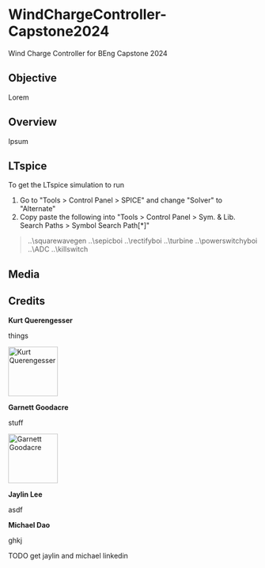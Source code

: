 # WindChargeController-Capstone2024
Wind Charge Controller for BEng Capstone 2024

## Objective
Lorem

## Overview
Ipsum

## LTspice
To get the LTspice simulation to run
1) Go to "Tools > Control Panel > SPICE" and change "Solver" to "Alternate"
2) Copy paste the following into "Tools > Control Panel > Sym. & Lib. Search Paths > Symbol Search Path[*]"

>..\squarewavegen
>..\sepicboi
>..\rectifyboi
>..\turbine
>..\powerswitchyboi
>..\ADC
>..\killswitch


## Media


## Credits

**Kurt Querengesser**

things

<img src="https://media.licdn.com/dms/image/C5603AQGrgBTkykBlKQ/profile-displayphoto-shrink_800_800/0/1631942127837?e=1702512000&v=beta&t=3ACIGtRw-TY42mCWIFUQ9iohhIUP2sbdAf56cNrk94E" alt="Kurt Querengesser" style="width:100px ; height:100px;">

**Garnett Goodacre**

stuff

<img src="https://media.licdn.com/dms/image/C5603AQFDvJeW3hdyWw/profile-displayphoto-shrink_800_800/0/1585168722908?e=1702512000&v=beta&t=TfTjDooOISeaj4Ojy4J5kPZCWomk5zfMdDpiuV-fvbI" alt="Garnett Goodacre" style="width:100px ; height:100px;">

**Jaylin Lee**

asdf

**Michael Dao**

ghkj

TODO get jaylin and michael linkedin
